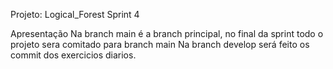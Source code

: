 Projeto: Logical_Forest Sprint 4

Apresentação
Na branch main é a branch principal, no final da sprint todo o projeto sera comitado para branch main
Na branch develop será feito os commit dos exercicios diarios.